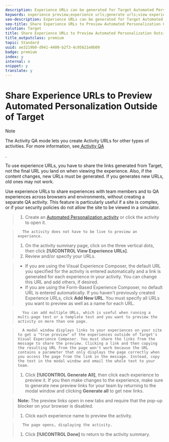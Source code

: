 ```yaml
---
description: Experience URLs can be generated for Target Automated Personalization activities to see experience content directly on your site before the activity is live for preview and QA purposes. Experience URLs bypass targeting to force viewing of a particular experience.
keywords: experience preview;experience urls;generate urls;view experience urls
seo-description: Experience URLs can be generated for Target Automated Personalization activities to see experience content directly on your site before the activity is live for preview and QA purposes. Experience URLs bypass targeting to force viewing of a particular experience.
seo-title: Share Experience URLs to Preview Automated Personalization Outside of Target
solution: Target
title: Share Experience URLs to Preview Automated Personalization Outside of Target
title_outputclass: premium
topic: Standard
uuid: ae3219b0-d941-4400-b2f3-4c95621e0b09
badge: premium
index: y
internal: n
snippet: y
translate: y
---
```


# Share Experience URLs to Preview Automated Personalization Outside of Target


>[!NOTE]
>
>The Activity QA mode lets you create Activity URLs for other types of activities. For more information, see[ Activity QA](../../c_activities/c_activity-qa/c_activity-qa.md#concept_9329EF33DE7D41CA9815C8115DBC4E40) 

.

To use experience URLs, you have to share the links generated from Target, not the final URL you land on when viewing the experience. Also, if the content changes, new URLs must be generated. If you generates new URLs, old ones may not work. 

Use experience URLs to share experiences with team members and to QA experiences across browsers and environments, without creating a separate QA activity. This feature is particularly useful if a site is complex, or if your security policies do not allow the site to be viewed in a simulator. 

>1. Create an [ Automated Personalization activity](../../c_activities/t_automated_personalization/t_create_ap_activity.md#task_8AAF837796D74CF893CA2F88BA1491C9) or click the activity to open it.

>       The activity does not have to be live to preview an experience. 
>1. On the activity summary page, click on the three vertical dots, then click **[!UICONTROL  View Experience URLs]**.
>1. Review and/or specify your URLs.

>    
>    * If you are using the Visual Experience Composer, the default URL you specified for the activity is entered automatically and a link is generated for each experience in your activity. You can change this URL and add others, if desired.
>    * If you are using the Form-Based Experience Composer, no default URL is entered automatically. If you haven't previously created Experience URLs, click **Add New URL**. You must specify all URLs you want to preview as well as a name for each URL.


>       You can add multiple URLs, which is useful when running a multi-page test or a template test and you want to preview the activity on more than one page. 

>       A modal window displays links to your experiences on your site to get a "true preview" of the experiences outside of Target's Visual Experience Composer. You must share the links from the message to share the preview. Clicking a link and then copying the resulting URL from the page won't work because the URL contains a parameter that only displays the page correctly when you access the page from the link in the message. Instead, copy the text in the modal window and email the whole text to your team. 
>1. Click **[!UICONTROL  Generate All]**, then click each experience to preview it.
>   If you then make changes to the experience, make sure to generate new preview links for your team by returning to the modal window and clicking **Generate all** to get new links. 

>   **Note:** The preview links open in new tabs and require that the pop-up blocker on your browser is disabled. 
>
>1. Click each experience name to preview the activity.

>       The page opens, displaying the activity. 
>1. Click **[!UICONTROL  Done]** to return to the activity summary.

